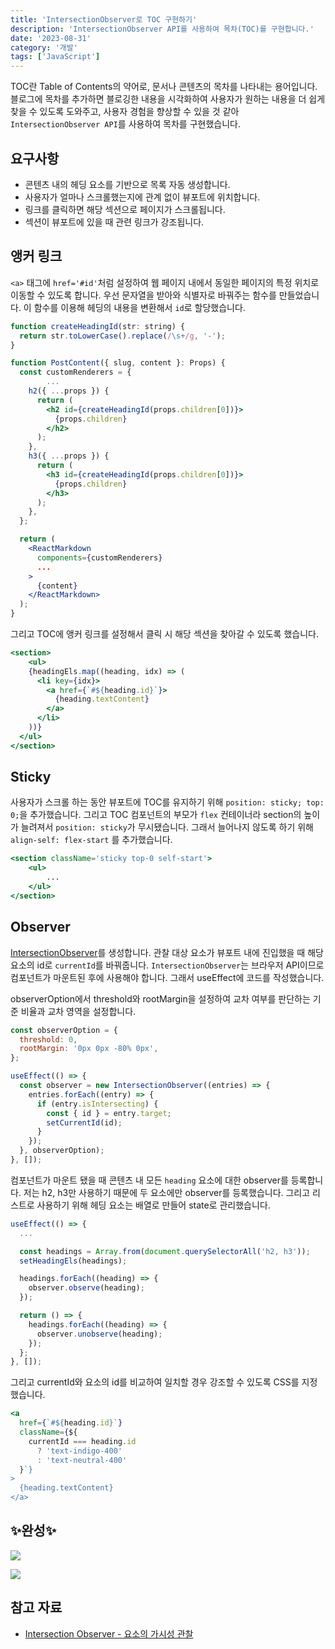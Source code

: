 ```yaml
---
title: 'IntersectionObserver로 TOC 구현하기'
description: 'IntersectionObserver API를 사용하여 목차(TOC)를 구현합니다.'
date: '2023-08-31'
category: '개발'
tags: ['JavaScript']
---
```


TOC란 Table of Contents의 약어로, 문서나 콘텐츠의 목차를 나타내는 용어입니다. 블로그에 목차를 추가하면 블로깅한 내용을 시각화하여 사용자가 원하는 내용을 더 쉽게 찾을 수 있도록 도와주고, 사용자 경험을 향상할 수 있을 것 같아 `IntersectionObserver API`를 사용하여 목차를 구현했습니다.

## 요구사항

- 콘텐츠 내의 헤딩 요소를 기반으로 목록 자동 생성합니다.
- 사용자가 얼마나 스크롤했는지에 관계 없이 뷰포트에 위치합니다.
- 링크를 클릭하면 해당 섹션으로 페이지가 스크롤됩니다.
- 섹션이 뷰포트에 있을 때 관련 링크가 강조됩니다.

## 앵커 링크

`<a>` 태그에 `href='#id'`처럼 설정하여 웹 페이지 내에서 동일한 페이지의 특정 위치로 이동할 수 있도록 합니다. 우선 문자열을 받아와 식별자로 바꿔주는 함수를 만들었습니다. 이 함수를 이용해 헤딩의 내용을 변환해서 `id`로 할당했습니다.

```jsx
function createHeadingId(str: string) {
  return str.toLowerCase().replace(/\s+/g, '-');
}
```

```jsx
function PostContent({ slug, content }: Props) {
  const customRenderers = {
		...
    h2({ ...props }) {
      return (
        <h2 id={createHeadingId(props.children[0])}>
          {props.children}
        </h2>
      );
    },
    h3({ ...props }) {
      return (
        <h3 id={createHeadingId(props.children[0])}>
          {props.children}
        </h3>
      );
    },
  };

  return (
    <ReactMarkdown
      components={customRenderers}
      ...
    >
      {content}
    </ReactMarkdown>
  );
}
```

그리고 TOC에 앵커 링크를 설정해서 클릭 시 해당 섹션을 찾아갈 수 있도록 했습니다.

```jsx
<section>
	<ul>
    {headingEls.map((heading, idx) => (
      <li key={idx}>
        <a href={`#${heading.id}`}>
          {heading.textContent}
        </a>
      </li>
    ))}
  </ul>
</section>
```

## Sticky

사용자가 스크롤 하는 동안 뷰포트에 TOC를 유지하기 위해 `position: sticky; top: 0;`을 추가했습니다. 그리고 TOC 컴포넌트의 부모가 `flex` 컨테이너라 section의 높이가 늘려져서 `position: sticky`가 무시됐습니다. 그래서 늘어나지 않도록 하기 위해 `align-self: flex-start` 를 추가했습니다.

```jsx
<section className='sticky top-0 self-start'>
	<ul>
		...
	</ul>
</section>
```

## Observer

[IntersectionObserver](https://developer.mozilla.org/en-US/docs/Web/API/IntersectionObserver)를 생성합니다. 관찰 대상 요소가 뷰포트 내에 진입했을 때 해당 요소의 id로 `currentId`를 바꿔줍니다. `IntersectionObserver`는 브라우저 API이므로 컴포넌트가 마운트된 후에 사용해야 합니다. 그래서 useEffect에 코드를 작성했습니다.

observerOption에서 threshold와 rootMargin을 설정하여 교차 여부를 판단하는 기준 비율과 교차 영역을 설정합니다.

```jsx
const observerOption = {
  threshold: 0,
  rootMargin: '0px 0px -80% 0px',
}; 

useEffect(() => {
  const observer = new IntersectionObserver((entries) => {
    entries.forEach((entry) => {
      if (entry.isIntersecting) {
        const { id } = entry.target;
        setCurrentId(id);
      }
    });
  }, observerOption);
}, []);
```

컴포넌트가 마운트 됐을 때 콘텐츠 내 모든 `heading` 요소에 대한 observer를 등록합니다. 저는 h2, h3만 사용하기 때문에 두 요소에만 observer를 등록했습니다. 그리고 리스트로 사용하기 위해 헤딩 요소는 배열로 만들어 state로 관리했습니다.

```jsx
useEffect(() => {
  ...

  const headings = Array.from(document.querySelectorAll('h2, h3'));
  setHeadingEls(headings);

  headings.forEach((heading) => {
    observer.observe(heading);
  });

  return () => {
    headings.forEach((heading) => {
      observer.unobserve(heading);
    });
  };
}, []);

```

그리고 currentId와 요소의 id를 비교하여 일치할 경우 강조할 수 있도록 CSS를 지정했습니다.

```jsx
<a
  href={`#${heading.id}`}
  className={${
    currentId === heading.id
      ? 'text-indigo-400'
      : 'text-neutral-400'
  }`}
>
  {heading.textContent}
</a>
```

## ✨완성✨

![](230831.gif)

![](230831-2.gif)

## 참고 자료

- [Intersection Observer - 요소의 가시성 관찰](https://heropy.blog/2019/10/27/intersection-observer/)